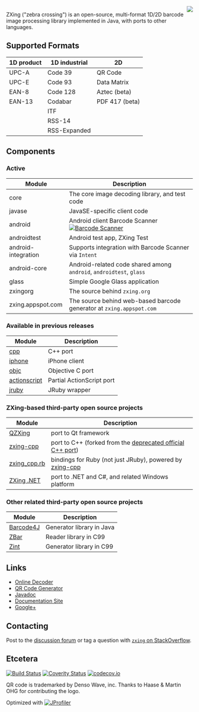 <img align="right" src="https://raw.github.com/wiki/zxing/zxing/zxing-logo.png"/>

ZXing ("zebra crossing") is an open-source, multi-format 1D/2D barcode image processing
library implemented in Java, with ports to other languages.

## Supported Formats

| 1D product | 1D industrial | 2D
| ---------- | ------------- | --------------
| UPC-A      | Code 39       | QR Code
| UPC-E      | Code 93       | Data Matrix
| EAN-8      | Code 128      | Aztec (beta)
| EAN-13     | Codabar       | PDF 417 (beta)
|            | ITF           |
|            | RSS-14        |
|            | RSS-Expanded  |

## Components

### Active

| Module              | Description
| ------------------- | -----------
| core                | The core image decoding library, and test code
| javase              | JavaSE-specific client code
| android             | Android client Barcode Scanner [![Barcode Scanner](http://www.android.com/images/brand/android_app_on_play_logo_small.png)](https://play.google.com/store/apps/details?id=com.google.zxing.client.android)
| androidtest         | Android test app, ZXing Test
| android-integration | Supports integration with Barcode Scanner via `Intent`
| android-core        | Android-related code shared among `android`, `androidtest`, `glass`
| glass               | Simple Google Glass application
| zxingorg            | The source behind `zxing.org`
| zxing.appspot.com   | The source behind web-based barcode generator at `zxing.appspot.com`

### Available in previous releases

| Module | Description
| ------ | -----------
| [cpp](https://github.com/zxing/zxing/tree/00f634024ceeee591f54e6984ea7dd666fab22ae/cpp)                   | C++ port
| [iphone](https://github.com/zxing/zxing/tree/00f634024ceeee591f54e6984ea7dd666fab22ae/iphone)             | iPhone client
| [objc](https://github.com/zxing/zxing/tree/00f634024ceeee591f54e6984ea7dd666fab22ae/objc)                 | Objective C port
| [actionscript](https://github.com/zxing/zxing/tree/c1df162b95e07928afbd4830798cc1408af1ac67/actionscript) | Partial ActionScript port
| [jruby](https://github.com/zxing/zxing/tree/a95a8fee842f67fb43799a8e0e70e4c68b509c43/jruby)               | JRuby wrapper

### ZXing-based third-party open source projects

| Module                                                          | Description
| --------------------------------------------------------------- | -----------
| [QZXing](https://sourceforge.net/projects/qzxing)               | port to Qt framework
| [zxing-cpp](https://github.com/glassechidna/zxing-cpp)          | port to C++ (forked from the [deprecated official C++ port](https://github.com/zxing/zxing/tree/00f634024ceeee591f54e6984ea7dd666fab22ae/cpp))
| [zxing_cpp.rb](https://github.com/glassechidna/zxing_cpp.rb)    | bindings for Ruby (not just JRuby), powered by [zxing-cpp](https://github.com/glassechidna/zxing-cpp)
| [ZXing .NET](http://zxingnet.codeplex.com/)                     | port to .NET and C#, and related Windows platform

### Other related third-party open source projects

| Module                                         | Description
| ---------------------------------------------- | -----------
| [Barcode4J](http://barcode4j.sourceforge.net/) | Generator library in Java
| [ZBar](http://zbar.sourceforge.net/)           | Reader library in C99
| [Zint](http://sourceforge.net/projects/zint/)  | Generator library in C99

## Links

* [Online Decoder](http://zxing.org/w/decode.jspx)
* [QR Code Generator](http://zxing.appspot.com/generator)
* [Javadoc](http://zxing.github.io/zxing/apidocs/)
* [Documentation Site](http://zxing.github.io/zxing/)
* [Google+](https://plus.google.com/u/0/b/105889184633382354358/105889184633382354358/posts)

## Contacting

Post to the [discussion forum](https://groups.google.com/group/zxing) or tag a question with [`zxing`
on StackOverflow](http://stackoverflow.com/questions/tagged/zxing).

## Etcetera

[![Build Status](https://travis-ci.org/zxing/zxing.png?branch=master)](https://travis-ci.org/zxing/zxing)
[![Coverity Status](https://scan.coverity.com/projects/1924/badge.svg)](https://scan.coverity.com/projects/1924)
[![codecov.io](https://codecov.io/github/zxing/zxing/coverage.svg?branch=master)](https://codecov.io/github/zxing/zxing?branch=master)

QR code is trademarked by Denso Wave, inc. Thanks to Haase & Martin OHG for contributing the logo.

Optimized with [![JProfiler](http://www.ej-technologies.com/images/banners/jprofiler_small.png)](http://www.ej-technologies.com/products/jprofiler/overview.html)

